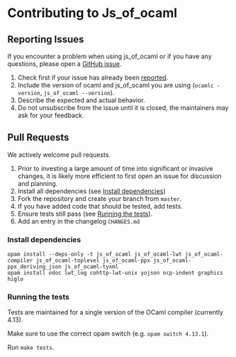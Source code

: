 # Contributing to Js_of_ocaml

## Reporting Issues

If you encounter a problem when using js_of_ocaml or if you have any questions, please open a [GitHub issue](https://github.com/ocsigen/js_of_ocaml/issues/).

1. Check first if your issue has already been [reported](https://github.com/ocsigen/js_of_ocaml/issues/).
2. Include the version of ocaml and js_of_ocaml you are using (`ocamlc -version`, `js_of_ocaml --version`).
3. Describe the expected and actual behavior.
4. Do not unsubscribe from the issue until it is closed, the maintainers may ask for your feedback.

## Pull Requests

We actively welcome pull requests.

1. Prior to investing a large amount of time into significant or invasive changes, it is likely more efficient to first open an issue for discussion and planning.
2. Install all dependencies (see [Install dependencies](#install-dependencies))
3. Fork the repository and create your branch from `master`.
4. If you have added code that should be tested, add tests.
5. Ensure tests still pass (see [Running the tests](#running-the-tests)).
6. Add an entry in the changelog `CHANGES.md`

### Install dependencies
```
opam install --deps-only -t js_of_ocaml js_of_ocaml-lwt js_of_ocaml-compiler js_of_ocaml-toplevel js_of_ocaml-ppx js_of_ocaml-ppx_deriving_json js_of_ocaml-tyxml
opam install odoc lwt_log cohttp-lwt-unix yojson ocp-indent graphics higlo
```

### Running the tests

Tests are maintained for a single version of the OCaml compiler (currently 4.13).

Make sure to use the correct opam switch (e.g. `opam switch 4.13.1`).

Run `make tests`.
